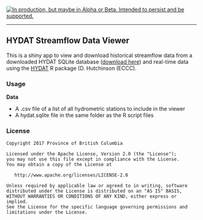 <div id="devex-badge"><a rel="Exploration" href="https://github.com/BCDevExchange/docs/blob/master/discussion/projectstates.md"><img alt="In production, but maybe in Alpha or Beta. Intended to persist and be supported." style="border-width:0" src="https://assets.bcdevexchange.org/images/badges/exploration.svg" title="In production, but maybe in Alpha or Beta. Intended to persist and be supported." /></a></div>

---

## HYDAT Streamflow Data Viewer

This is a shiny app to view and download historical streamflow data from a downloaded HYDAT SQLite database ([download here](http://collaboration.cmc.ec.gc.ca/cmc/hydrometrics/www/)) and real-time data using the [HYDAT](https://github.com/CentreForHydrology/HYDAT) R package (D. Hutchinson (ECCC). 

### Usage

**Data**

- A .csv file of a list of all hydrometric stations to include in the viewer
- A hydat.sqlite file in the same folder as the R script files


### License

    Copyright 2017 Province of British Columbia

    Licensed under the Apache License, Version 2.0 (the "License");
    you may not use this file except in compliance with the License.
    You may obtain a copy of the License at 

       http://www.apache.org/licenses/LICENSE-2.0

    Unless required by applicable law or agreed to in writing, software
    distributed under the License is distributed on an "AS IS" BASIS,
    WITHOUT WARRANTIES OR CONDITIONS OF ANY KIND, either express or implied.
    See the License for the specific language governing permissions and
    limitations under the License.

